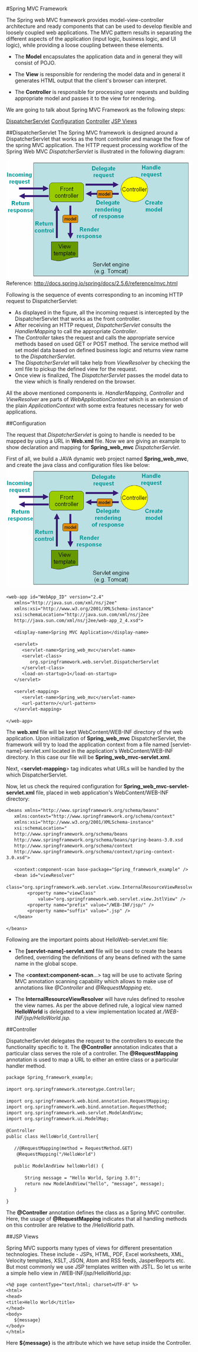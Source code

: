 
#Spring MVC Framework 

The Spring web MVC framework provides model-view-controller architecture and ready components that can be used to develop flexible and loosely coupled web applications. The MVC pattern results in separating the different aspects of the application (input logic, business logic, and UI logic), while providing a loose coupling between these elements.

- The **Model** encapsulates the application data and in general they will consist of POJO.

- The **View** is responsible for rendering the model data and in general it generates HTML output that the client's browser can interpret.

- The **Controller** is responsible for processing user requests and building appropriate model and passes it to the view for rendering.

We are going to talk about Spring MVC Framework as the following steps:  

 [<i class="icon-file"></i>DispatcherServlet](#dispatcherservlet)
  [<i class="icon-file"></i>Configuration](#configuration)
   [<i class="icon-file"></i>Controller](#controller)
      [<i class="icon-file"></i>JSP Views](#jsp-views)



 
##DispatcherServlet
The Spring MVC framework is designed around a DispatcherServlet that works as the front controller and manage the flow of the spring MVC application. The HTTP request processing workflow of the Spring Web MVC *DispatcherServlet* is illustrated in the following diagram:

![Alt text](/picture/dispatcherservlet.png)  
Reference: http://docs.spring.io/spring/docs/2.5.6/reference/mvc.html  


Following is the sequence of events corresponding to an incoming HTTP request to DispatcherServlet:

- As displayed in the figure, all the incoming request is intercepted by the DispatcherServlet that works as the front controller. 
- After receiving an HTTP request, *DispatcherServlet* consults the *HandlerMapping* to call the appropriate *Controller*.
- The *Controller* takes the request and calls the appropriate service methods based on used GET or POST method. The service method will set model data based on defined business logic and returns view name to the *DispatcherServlet*.
- The *DispatcherServlet* will take help from *ViewResolver* by checking the xml file to pickup the defined view for the request.
- Once view is finalized, The *DispatcherServlet* passes the model data to the view which is finally rendered on the browser.

All the above mentioned components ie. *HandlerMapping*, *Controller* and *ViewResolver* are parts of *WebApplicationContext* which is an extension of the plain *ApplicationContext* with some extra features necessary for web applications.

##Configuration

The request that *DispatcherServlet* is going to handle is needed to be mapped by using a URL in **Web.xml** file. Now we are giving an example to show declaration and mapping for **Spring_web_mvc** *DispatcherServlet*.

First of all, we build a JAVA dynamic web project named **Spring_web_mvc**, and create the java class and configuration files like below: 
![Alt text](/picture/dispatcherservlet.png)

```  
<web-app id="WebApp_ID" version="2.4"
   xmlns="http://java.sun.com/xml/ns/j2ee" 
   xmlns:xsi="http://www.w3.org/2001/XMLSchema-instance"
   xsi:schemaLocation="http://java.sun.com/xml/ns/j2ee 
   http://java.sun.com/xml/ns/j2ee/web-app_2_4.xsd">

   <display-name>Spring MVC Application</display-name>

   <servlet>
      <servlet-name>Spring_web_mvc</servlet-name>
      <servlet-class>
         org.springframework.web.servlet.DispatcherServlet
      </servlet-class>
      <load-on-startup>1</load-on-startup>
   </servlet>

   <servlet-mapping>
      <servlet-name>Spring_web_mvc</servlet-name>
      <url-pattern>/</url-pattern>
   </servlet-mapping>
 
</web-app>
```

The **web.xml** file will be kept WebContent/WEB-INF directory of  the web application. Upon initialization of **Spring_web_mvc** DispatcherServlet, the framework will try to load the application context from a file named [servlet-name]-servlet.xml located in the application's WebContent/WEB-INF directory. In this case our file will be **Spring_web_mvc-servlet.xml**.

Next, <**servlet-mapping**> tag indicates what URLs will be handled by the which DispatcherServlet.   

Now, let us check the required configuration for **Spring_web_mvc-servlet-servlet.xml** file, placed in web application's WebContent/WEB-INF directory:

```
<beans xmlns="http://www.springframework.org/schema/beans"
   xmlns:context="http://www.springframework.org/schema/context"
   xmlns:xsi="http://www.w3.org/2001/XMLSchema-instance"
   xsi:schemaLocation="
   http://www.springframework.org/schema/beans     
   http://www.springframework.org/schema/beans/spring-beans-3.0.xsd
   http://www.springframework.org/schema/context 
   http://www.springframework.org/schema/context/spring-context-3.0.xsd">

   <context:component-scan base-package="Spring_framework_example" />
   <bean id="viewResolver"
        class="org.springframework.web.servlet.view.InternalResourceViewResolver">
        <property name="viewClass"
            value="org.springframework.web.servlet.view.JstlView" />
        <property name="prefix" value="/WEB-INF/jsp/" />
        <property name="suffix" value=".jsp" />
   </bean>
 
</beans>
```

Following are the important points about HelloWeb-servlet.xml file:

- The **[servlet-name]-servlet.xml** file will be used to create the beans defined, overriding the definitions of any beans defined with the same name in the global scope.

- The <**context:component-scan**...> tag will be use to activate Spring MVC annotation scanning capability which allows to make use of annotations like *@Controller* and *@RequestMapping* etc.

- The **InternalResourceViewResolver** will have rules defined to resolve the view names. As per the above defined rule, a logical view named **HelloWorld** is delegated to a view implementation located at */WEB-INF/jsp/HelloWorld.jsp.*

##Controller

DispatcherServlet delegates the request to the controllers to execute the functionality specific to it. The **@Controller** annotation indicates that a particular class serves the role of a controller. The **@RequestMapping** annotation is used to map a URL to either an entire class or a particular handler method.


```
package Spring_framework_example;

import org.springframework.stereotype.Controller;

import org.springframework.web.bind.annotation.RequestMapping;
import org.springframework.web.bind.annotation.RequestMethod;
import org.springframework.web.servlet.ModelAndView;
import org.springframework.ui.ModelMap;

@Controller
public class HelloWorld_Controller{
 
   //@RequestMapping(method = RequestMethod.GET)
	@RequestMapping("/HelloWorld")

   public ModelAndView helloWorld() {
	   
       String message = "Hello World, Spring 3.0!";
       return new ModelAndView("hello", "message", message);
   }

}

```

The **@Controller** annotation defines the class as a Spring MVC controller. Here, the  usage of **@RequestMapping** indicates that all handling methods on this controller are relative to the /HelloWorld path. 


##JSP Views

Spring MVC supports many types of views for different presentation technologies. These include - JSPs, HTML, PDF, Excel worksheets, XML, Velocity templates, XSLT, JSON, Atom and RSS feeds, JasperReports etc. But most commonly we use JSP templates written with JSTL. So let us write a simple hello view in /WEB-INF/jsp/HelloWorld.jsp:

```
<%@ page contentType="text/html; charset=UTF-8" %>
<html>
<head>
<title>Hello World</title>
</head>
<body>
   ${message}
</body>
</html>
```

Here **${message}** is the attribute which we have setup inside the Controller. 





